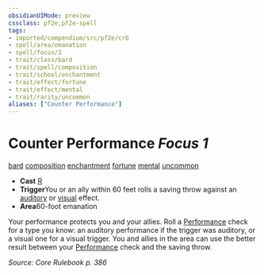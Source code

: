 ```yaml
---
obsidianUIMode: preview
cssclass: pf2e,pf2e-spell
tags:
- imported/compendium/src/pf2e/crb
- spell/area/emanation
- spell/focus/1
- trait/class/bard
- trait/spell/composition
- trait/school/enchantment
- trait/effect/fortune
- trait/effect/mental
- trait/rarity/uncommon
aliases: ["Counter Performance"]
---
```

# Counter Performance *Focus 1*   
[bard](rules/traits/bard.md)  [composition](composition.md)  [enchantment](enchantment.md)  [fortune](fortune.md)  [mental](mental.md)  [uncommon](uncommon.md)  

- **Cast** [R](chapter-9-playing-the-game.md#Actions "Reaction") 
- **Trigger**You or an ally within 60 feet rolls a saving throw against an [auditory](auditory.md) or [visual](visual.md) effect.
- **Area**60-foot emanation

Your performance protects you and your allies. Roll a [Performance](../skills.md#Performance) check for a type you know: an auditory performance if the trigger was auditory, or a visual one for a visual trigger. You and allies in the area can use the better result between your [Performance](../skills.md#Performance) check and the saving throw.

*Source: Core Rulebook p. 386*